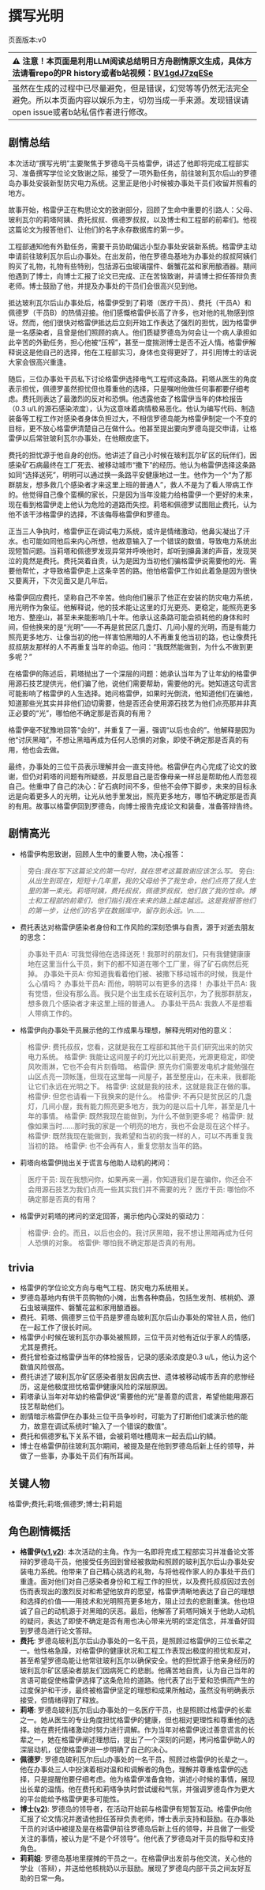 # 撰写光明
页面版本:v0
 

| :warning: 注意！本页面是利用LLM阅读总结明日方舟剧情原文生成，具体方法请看repo的PR history或者b站视频：[BV1gdJ7zqESe](https://www.bilibili.com/video/BV1gdJ7zqESe/)         |
|:----------------------------|
| 虽然在生成的过程中已尽量避免，但是错误，幻觉等等仍然无法完全避免。所以本页面内容以娱乐为主，切勿当成一手来源。发现错误请open issue或者b站私信作者进行修改。|



## 剧情总结
本次活动“撰写光明”主要聚焦于罗德岛干员格雷伊，讲述了他即将完成工程部实习、准备撰写学位论文致谢之际，接受了一项外勤任务，前往玻利瓦尔后山的罗德岛办事处安装新型防灾电力系统。这里正是他小时候被办事处干员们收留并照看的地方。

故事开始，格雷伊正在构思论文的致谢部分，回顾了生命中重要的引路人：父母、玻利瓦尔的莉塔阿姨、费托叔叔、佩德罗叔叔，以及博士和工程部的前辈们。他视这篇论文为报答他们、让他们的名字永存数据库的第一步。

工程部通知他有外勤任务，需要干员协助偏远小型办事处安装新系统。格雷伊主动申请前往玻利瓦尔后山办事处。在出发前，他在罗德岛基地为办事处的叔叔阿姨们购买了礼物，礼物有些特别，包括源石虫玻璃摆件、磐蟹花盆和家用酿酒器。期间他遇到了博士，向博士汇报了论文已完成、正在苦恼致谢，并请博士担任答辩负责老师。博士鼓励了他，并提及办事处的干员们会很高兴见到他。

抵达玻利瓦尔后山办事处后，格雷伊受到了莉塔（医疗干员）、费托（干员A）和佩德罗（干员B）的热情迎接。他们感慨格雷伊长高了许多，也对他的礼物感到惊讶。然而，他们很快对格雷伊抵达后立刻开始工作表达了强烈的担忧，因为格雷伊是一名感染者，且曾是他们照顾的病人。他们质疑罗德岛为何会让一个病人承担如此辛苦的外勤任务，担心他被“压榨”，甚至一度揣测博士是否不近人情。格雷伊解释说这是他自己的选择，他在工程部实习，身体也变得更好了，并引用博士的话说大家会很高兴重逢。

随后，三位办事处干员私下讨论格雷伊选择电气工程师这条路。莉塔从医生的角度表示担忧，佩德罗虽然担忧但也尊重他的选择，只是嘱咐他做任何事都要仔细考虑。费托则表达了最激烈的反对和恐惧。他透露他查了格雷伊当年的体检报告（0.3 u/L的源石感染浓度），认为这意味着病情极易恶化。他认为编写代码、制造装备等工程工作对感染者身体负担过大，不相信罗德岛能为格雷伊制定一个不变的目标，更不放心格雷伊清楚自己在做什么。他甚至提出要向罗德岛提交申请，让格雷伊以后常驻玻利瓦尔办事处，在他眼皮底下。

费托的担忧源于他自身的创伤。他讲述了自己小时候在玻利瓦尔矿区的玩伴们，因感染矿石病最终在工厂死去、被移动城市“撒下”的经历。他认为格雷伊选择这条路如同“选择送死”，明明可以通过换一条路平安健康地过一生。他作为一个“为了那群朋友，想多救几个感染者才来这里上班的普通人”，救人不是为了看人带病工作的。他觉得自己像个蛮横的家长，只是因为当年没能力给格雷伊一个更好的未来，现在看到格雷伊走上他认为危险的道路而失控。莉塔和佩德罗试图阻止费托，认为他不该干涉格雷伊的选择，不该侮辱格雷伊和罗德岛。

正当三人争执时，格雷伊正在调试电力系统，或许是情绪激动，他鼻尖凝出了汗水。也可能如同他后来内心所想，他故意输入了一个错误的数值，导致电力系统出现短暂问题。当莉塔和佩德罗发现异常并呼唤他时，却听到擤鼻涕的声音，发现哭泣的竟然是费托。费托哭着自责，认为是因为当初他们骗格雷伊说需要他的光、需要他帮忙，才导致格雷伊走上这条辛苦的路。他怕格雷伊工作如此着急是因为很快又要离开，下次见面又是几年后。

格雷伊回应费托，坚称自己不辛苦。他向他们展示了他正在安装的防灾电力系统，用光明作为象征。他解释说，他的技术能让这里的灯光更亮、更稳定，能照亮更多地方、整座山，甚至未来能影响几十年。他承认这条路可能会损耗他的身体和时间，但他换来的是“光明”——不再是贫民区几盏灯、几间小屋的光明，而是有能力照亮更多地方、让像当初的他一样害怕黑暗的人不再重复他当初的路，也让像费托叔叔朋友那样的人不再重复当年的命运。他问：“我既然能做到，为什么不做到更多呢？”

在格雷伊的陈述后，莉塔抛出了一个深层的问题：她承认当年为了让年幼的格雷伊用源石技艺提供光，他们骗了他，说他们需要帮助，需要他的光。她知道这句谎言可能影响了格雷伊的人生选择。她问格雷伊，如果时光倒流，他知道他们在骗他，知道那些光其实并非他们迫切需要，他是否还会使用源石技艺为他们点亮那并非真正必要的“光”，哪怕他不确定那是否真的有用？

格雷伊毫不犹豫地回答“会的”，并重复了一遍，强调“以后也会的”。他解释是因为他“讨厌黑暗”，不想让黑暗再成为任何人恐惧的对象，即使不确定那是否真的有用，他也会去做。

最终，办事处的三位干员表示理解并会一直支持他。格雷伊在内心完成了论文的致谢，但仍对莉塔的问题有所疑惑，并反思自己是否像母亲一样总是帮助他人而忽视自己。他重申了自己的决心：矿石病时间不多，但他不会停下脚步，未来的目标永远是向着更多人的光明，让光从他手里发出，照亮更多地方，哪怕不确定那是否真的有用。故事以格雷伊回到罗德岛，向博士报告完成论文和装备，准备答辩告终。
## 剧情高光
- 格雷伊构思致谢，回顾人生中的重要人物，决心报答：
> 旁白:<i>我在写下这篇论文的第一句时，就在思考这篇致谢应该怎么写。</i>
> 旁白:<i>从出生到现在，短短十几年里，我的父母给予了我生命，他们点亮了我人生里的第一束光。莉塔阿姨，费托叔叔，佩德罗叔叔，他们救了我的性命。博士和工程部的前辈们，他们指引我在未来的路上越走越远。这是我报答他们的第一步，让他们的名字在数据库中，留存到永远。\n......</i>

- 费托表达对格雷伊感染者身份和工作风险的深刻恐惧与自责，源于对逝去朋友的思念：
> 办事处干员A: 可我觉得他在选择送死！我那时的朋友们，只有我健健康康地在这里当什么干员，剩下的都不知道在哪个工厂里，得了矿石病然后死掉。
> 办事处干员A: 你知道我看着他们被、被撒下移动城市的时候，我是什么心情吗？
> 办事处干员A: 而他，明明可以有更多的选择！
> 办事处干员A: 我有觉悟，但没有那么高。我只是个出生成长在玻利瓦尔，为了我那群朋友，想多救几个感染者才来这里上班的普通人。
> 办事处干员A: 我救人不是想看人带病工作的。

- 格雷伊向办事处干员展示他的工作成果与理想，解释光明对他的意义：
> 格雷伊: 费托叔叔，您看，这就是我在工程部和其他干员们研究出来的防灾电力系统。
> 格雷伊: 我能让这间屋子的灯光比以前更亮，光源更稳定，即使风吹雨淋，它也不会有片刻昏暗。
> 格雷伊: 原先你们需要发电机才能勉强在山区点亮一顶帐篷，但现在这里每一间屋子，甚至整座山，在未来，我都能让它们永远在光明之下。
> 格雷伊: 这就是我的技术，这就是我正在做的事。
> 格雷伊: 但您也请看一下我换来的是什么。
> 格雷伊: 不再只是贫民区的几盏灯，几间小屋，我有能力照亮更多地方，我为的是以后十几年，甚至是几十年的事情。
> 格雷伊: 既然我现在能做到，为什么不做到更多呢？
> 格雷伊: 就像如果当时......那时我的家是一个明亮的地方，我也不会是现在这个样子。
> 格雷伊: 既然我现在能做到，我希望和当初的我一样的人，可以不再重复我当初的路。
> 格雷伊: 也不会再有人，重复您朋友当年的路。

- 莉塔向格雷伊抛出关于谎言与他助人动机的拷问：
> 医疗干员: 现在我想问你，如果再来一遍，你知道我们是在骗你，你还会不会用源石技艺为我们点亮一些其实我们并不需要的光？
> 医疗干员: 哪怕你不确定那是否真的有用？

- 格雷伊对莉塔的拷问的坚定回答，揭示他内心深处的驱动力：
> 格雷伊: 会的。而且，以后也会的。我讨厌黑暗，我不想让黑暗再成为任何人恐惧的对象。
> 格雷伊: 哪怕我不确定那是否真的有用。
## trivia
- 格雷伊的学位论文方向与电气工程、防灾电力系统相关。
- 罗德岛基地内有供干员购物的小摊，出售各种商品，包括生发剂、核桃奶、源石虫玻璃摆件、磐蟹花盆和家用酿酒器。
- 费托、莉塔、佩德罗三位干员是罗德岛玻利瓦尔后山办事处的常驻人员，他们在一起工作了很长时间。
- 格雷伊小时候在玻利瓦尔办事处被照顾，三位干员对他有近似于家人的情感，尤其是费托。
- 费托曾检查过格雷伊当年的体检报告，记录的感染浓度是0.3 u/L，他认为这个数值风险很高。
- 费托讲述了玻利瓦尔矿区感染者朋友因病去世、遗体被移动城市丢弃的悲惨经历，这是他极度担忧格雷伊健康风险的深层原因。
- 莉塔承认当年对年幼的格雷伊说“需要他的光”是善意的谎言，希望他能用源石技艺帮助他们。
- 剧情暗示格雷伊在办事处三位干员争吵时，可能为了打断他们或演示他的能力，故意在调试系统时“输入了一个错误的数值”。
- 费托和佩德罗私下关系不错，会被莉塔吐槽周末一起去后山钓鳞。
- 博士在格雷伊前往玻利瓦尔期间，被提及是在他到罗德岛后新上任的领导，并做了一些事，办事处干员们有所耳闻。
## 关键人物
格雷伊;费托;莉塔;佩德罗;博士;莉莉姐
## 角色剧情概括
-   **格雷伊([v1](../chars/char_253_greyy.md),[v2](../char_v3/char_253_greyy.md))**: 本次活动的主角。作为一名即将完成工程部实习并准备论文答辩的罗德岛干员，他接受任务回到曾经被救助和照顾的玻利瓦尔后山办事处安装电力系统。他带来了自己精心挑选的礼物，与将他视作家人的办事处干员们重逢。面对他们对自己感染者身份和工程工作的担忧，以及费托叔叔因过去创伤而表现出的激烈反对和希望他放弃的愿望，格雷伊清晰地表达了自己的理想和选择的价值——用技术和光明照亮更多地方，阻止过去的悲剧重演。他也坦诚了自己的动机源于对黑暗的厌恶。最后，他解答了莉塔阿姨关于他助人动机的疑问，表达了即使不确定是否有用也决心带来光明的坚定信念，并准备好回到罗德岛进行论文答辩。
-   **费托**: 罗德岛玻利瓦尔后山办事处的一名干员，是照顾过格雷伊的三位长辈之一。他性格急躁，对格雷伊的健康状况和工程工作表现出极度的担忧和反对，甚至希望罗德岛能让他常驻玻利瓦尔以确保安全。他的担忧源于他亲身经历的玻利瓦尔矿区感染者朋友们因病死亡的悲剧。他痛苦地自责，认为自己当年的言语可能促使格雷伊选择了这条危险的道路。他代表了出于爱和恐惧而产生的过度保护和干涉，最终被格雷伊坚定的理想和成果所触动，虽然没有明确表示接受，但情绪得到了释放。
-   **莉塔**: 罗德岛玻利瓦尔后山办事处的一名医疗干员，也是照顾过格雷伊的长辈之一。她从医生的专业角度担忧格雷伊的健康，但也相对更理性和尊重他的选择。她在费托情绪激动时努力进行调解。作为当年对格雷伊说过善意谎言的长辈之一，她在格雷伊阐述理想后，提出了一个深刻的问题，拷问格雷伊助人的深层动机，促使格雷伊进一步明确了自己的决心。
-   **佩德罗**: 罗德岛玻利瓦尔后山办事处的一名干员，照顾过格雷伊的长辈之一。他在办事处三人中扮演着相对温和和调解者的角色，理解并尊重格雷伊的选择，只是提醒他要仔细考虑。他为格雷伊准备食物，讲述小时候的事情，展现出长辈的温情。他在费托和莉塔争执时尝试缓和气氛，并强调罗德岛作为更大的平台能给予格雷伊更多可能性。
-   **博士([v2](../char_v3/extended_char_bo_shi.md))**: 罗德岛的领导者，在活动开始前与格雷伊有短暂互动。格雷伊向他汇报了论文情况并邀请他担任答辩负责老师，博士表示支持和鼓励。在办事处干员的对话中被提及是在格雷伊前往罗德岛后新上任的领导，并且做了一些受关注的事情，被认为是“不是个坏领导”。他代表了罗德岛对干员的指导和支持角色。
-   **莉莉姐**: 罗德岛基地里摆摊的干员之一。在格雷伊出发前与他交流，关心他的学业（答辩），并送给他核桃奶以示鼓励。展现了罗德岛内部干员之间友好互助的日常一角。